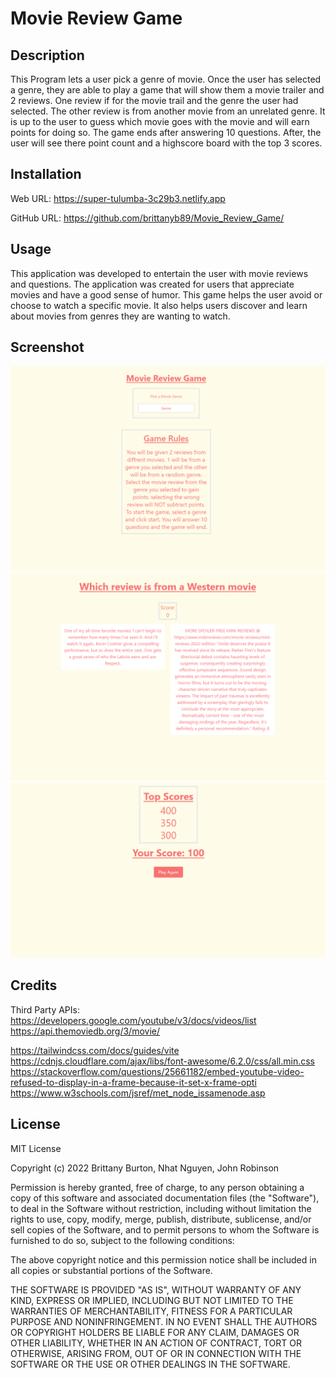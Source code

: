 # Movie Review Game

## Description

This Program lets a user pick a genre of movie. Once the user has selected a genre, they are able to play a game that will show them a movie trailer and 2 reviews. One review if for the movie trail and the genre the user had selected. The other review is from another movie from an unrelated genre. It is up to the user to guess which movie goes with the movie and will earn points for doing so. The game ends after answering 10 questions. After, the user will see there point count and a highscore board with the top 3 scores.

## Installation

Web URL: https://super-tulumba-3c29b3.netlify.app

GitHub URL: https://github.com/brittanyb89/Movie_Review_Game/

## Usage

This application was developed to entertain the user with movie reviews and questions. The application was created for users that appreciate movies and have a good sense of humor. This game helps the user avoid or choose to watch a specific movie. It also helps users discover and learn about movies from genres they are wanting to watch.

## Screenshot

![screemshot of website, start of quiz](./src/assets/images/Screenshot%202022-11-28%20200745.png)
![screemshot of website, start of quiz](./src/assets/images/Screenshot%202022-11-28%20200824.png)
![screemshot of website, start of quiz](./src/assets/images/Screenshot%202022-11-28%20200844.png)

## Credits

Third Party APIs:
https://developers.google.com/youtube/v3/docs/videos/list
https://api.themoviedb.org/3/movie/

https://tailwindcss.com/docs/guides/vite
https://cdnjs.cloudflare.com/ajax/libs/font-awesome/6.2.0/css/all.min.css
https://stackoverflow.com/questions/25661182/embed-youtube-video-refused-to-display-in-a-frame-because-it-set-x-frame-opti
https://www.w3schools.com/jsref/met_node_issamenode.asp

## License

MIT License

Copyright (c) 2022 Brittany Burton, Nhat Nguyen, John Robinson

Permission is hereby granted, free of charge, to any person obtaining a copy of this software and associated documentation files (the "Software"), to deal in the Software without restriction, including without limitation the rights to use, copy, modify, merge, publish, distribute, sublicense, and/or sell copies of the Software, and to permit persons to whom the Software is furnished to do so, subject to the following conditions:

The above copyright notice and this permission notice shall be included in all copies or substantial portions of the Software.

THE SOFTWARE IS PROVIDED "AS IS", WITHOUT WARRANTY OF ANY KIND, EXPRESS OR IMPLIED, INCLUDING BUT NOT LIMITED TO THE WARRANTIES OF MERCHANTABILITY, FITNESS FOR A PARTICULAR PURPOSE AND NONINFRINGEMENT. IN NO EVENT SHALL THE AUTHORS OR COPYRIGHT HOLDERS BE LIABLE FOR ANY CLAIM, DAMAGES OR OTHER LIABILITY, WHETHER IN AN ACTION OF CONTRACT, TORT OR OTHERWISE, ARISING FROM, OUT OF OR IN CONNECTION WITH THE SOFTWARE OR THE USE OR OTHER DEALINGS IN THE SOFTWARE.
